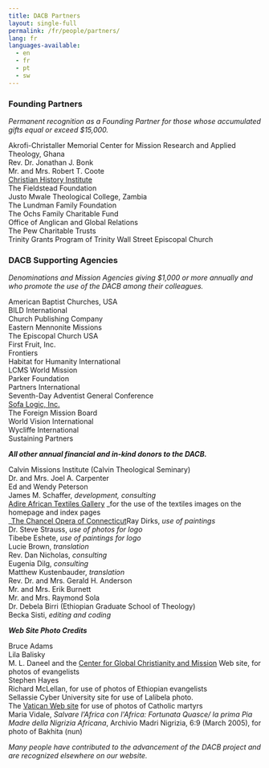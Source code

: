 ```yaml
---
title: DACB Partners
layout: single-full
permalink: /fr/people/partners/
lang: fr
languages-available:                         
  - en
  - fr
  - pt
  - sw
---
```


### Founding Partners

_Permanent recognition as a Founding Partner for those whose accumulated gifts equal or exceed $15,000\._  

Akrofi-Christaller Memorial Center for Mission Research and Applied Theology, Ghana  
Rev. Dr. Jonathan J. Bonk  
Mr. and Mrs. Robert T. Coote  
[Christian History Institute](https://www.christianhistoryinstitute.org/)  
The Fieldstead Foundation  
Justo Mwale Theological College, Zambia  
The Lundman Family Foundation  
The Ochs Family Charitable Fund  
Office of Anglican and Global Relations  
The Pew Charitable Trusts  
Trinity Grants Program of Trinity Wall Street Episcopal Church  

### DACB Supporting Agencies

_Denominations and Mission Agencies giving $1,000 or more annually and who promote the use of the DACB among their colleagues._  

American Baptist Churches, USA  
BILD International  
Church Publishing Company  
Eastern Mennonite Missions  
The Episcopal Church USA  
First Fruit, Inc.  
Frontiers  
Habitat for Humanity International  
LCMS World Mission  
Parker Foundation  
Partners International  
Seventh-Day Adventist General Conference  
[Sofa Logic, Inc.](http://sofalogic.com/)  
The Foreign Mission Board  
World Vision International  
Wycliffe International  
Sustaining Partners  

**_All other annual financial and in-kind donors to the DACB._**  

Calvin Missions Institute (Calvin Theological Seminary)  
Dr. and Mrs. Joel A. Carpenter  
Ed and Wendy Peterson  
James M. Schaffer, _development, consulting_  
[Adire African Textiles Gallery](http://www.adireafricantextiles.com/) _for the use of the textiles images on the homepage and index pages  
_[The Chancel Opera of Connecticut](http://www.chancelopera.com)Ray Dirks, _use of paintings_  
Dr. Steve Strauss, _use of photos for logo_  
Tibebe Eshete, _use of paintings for logo_  
Lucie Brown, _translation_  
Rev. Dan Nicholas, _consulting_  
Eugenia Dilg, _consulting_  
Matthew Kustenbauder, _translation_  
Rev. Dr. and Mrs. Gerald H. Anderson  
Mr. and Mrs. Erik Burnett  
Mr. and Mrs. Raymond Sola  
Dr. Debela Birri (Ethiopian Graduate School of Theology)  
Becka Sisti, _editing and coding_  

**_Web Site Photo Credits_**  

Bruce Adams  
Lila Balisky  
M. L. Daneel and the [Center for Global Christianity and Mission](http://www.bu.edu/cgcm/) Web site, for photos of evangelists  
Stephen Hayes  
Richard McLellan, for use of photos of Ethiopian evangelists  
Sellassie Cyber University site for use of Lalibela photo.  
The [Vatican Web site](http://www.vatican.va/roman_curia/pontifical_academies/cult-martyrum/martiri/index.html) for use of photos of Catholic martyrs  
Maria Vidale, _Salvare l'Africa con l'Africa: Fortunata Quasce/ la prima Pia Madre della Nigrizia Africana_, Archivio Madri Nigrizia, 6:9 (March 2005), for photo of Bakhita (nun)  

_Many people have contributed to the advancement of the DACB project and are recognized elsewhere on our website._
